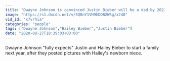 ```yaml
---
title: "Dwayne Johnson is convinced Justin Bieber will be a dad by 2021"
image: "https://s1.dmcdn.net/v/SQ8nY1VH9hDDB2WSg/x240"
vid_id: "x7vrhia"
categories: "people"
tags: ["Dwayne Johnson","Hailey Bieber","Justin Bieber"]
date: "2020-08-27T18:39:03+03:00"
---
```

Dwayne Johnson &quot;fully expects&quot; Justin and Hailey Bieber to start a family next year, after they posted pictures with Hailey's newborn niece.
